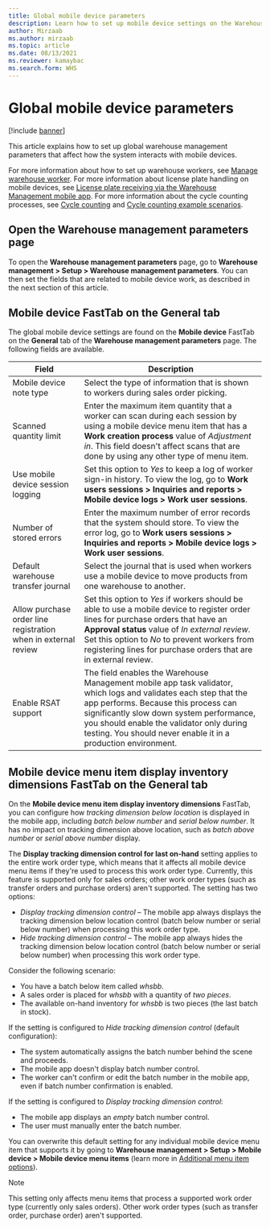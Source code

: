 ```yaml
---
title: Global mobile device parameters
description: Learn how to set up mobile device settings on the Warehouse management parameters page with an outline on opening the Warehouse management parameters page.
author: Mirzaab
ms.author: mirzaab
ms.topic: article
ms.date: 08/13/2021
ms.reviewer: kamaybac
ms.search.form: WHS
---
```


# Global mobile device parameters

[!include [banner](../includes/banner.md)]

This article explains how to set up global warehouse management parameters that affect how the system interacts with mobile devices.

For more information about how to set up warehouse workers, see [Manage warehouse worker](manage-warehouse-workers.md). For more information about license plate handling on mobile devices, see [License plate receiving via the Warehouse Management mobile app](warehousing-mobile-device-app-license-plate-receiving.md). For more information about the cycle counting processes, see [Cycle counting](cycle-counting.md) and [Cycle counting example scenarios](cycle-counting-scenarios.md).

## Open the Warehouse management parameters page

To open the **Warehouse management parameters** page, go to **Warehouse management \> Setup \> Warehouse management parameters**. You can then set the fields that are related to mobile device work, as described in the next section of this article.

## Mobile device FastTab on the General tab

The global mobile device settings are found on the **Mobile device** FastTab on the **General** tab of the **Warehouse management parameters** page. The following fields are available.

| Field | Description |
|---|---|
| Mobile device note type | Select the type of information that is shown to workers during sales order picking. |
| Scanned quantity limit | Enter the maximum item quantity that a worker can scan during each session by using a mobile device menu item that has a **Work creation process** value of *Adjustment in*. This field doesn't affect scans that are done by using any other type of menu item. |
| Use mobile device session logging | Set this option to *Yes* to keep a log of worker sign-in history. To view the log, go to **Work users sessions \> Inquiries and reports \> Mobile device logs \> Work user sessions**. |
| Number of stored errors | Enter the maximum number of error records that the system should store. To view the error log, go to **Work users sessions \> Inquiries and reports \> Mobile device logs \> Work user sessions**. |
| Default warehouse transfer journal | Select the journal that is used when workers use a mobile device to move products from one warehouse to another. |
| Allow purchase order line registration when in external review | Set this option to *Yes* if workers should be able to use a mobile device to register order lines for purchase orders that have an **Approval status** value of *In external review*. Set this option to *No* to prevent workers from registering lines for purchase orders that are in external review. |
| Enable RSAT support | The field enables the Warehouse Management mobile app task validator, which logs and validates each step that the app performs. Because this process can significantly slow down system performance, you should enable the validator only during testing. You should never enable it in a production environment. |

## Mobile device menu item display inventory dimensions FastTab on the General tab

On the **Mobile device menu item display inventory dimensions** FastTab, you can configure how *tracking dimension below location* is displayed in the mobile app, including *batch below number* and *serial below number*. It has no impact on tracking dimension above location, such as *batch above number* or *serial above number* display.

The **Display tracking dimension control for last on-hand** setting applies to the entire work order type, which means that it affects all mobile device menu items if they're used to process this work order type. Currently, this feature is supported only for sales orders; other work order types (such as transfer orders and purchase orders) aren't supported. The setting has two options:

- *Display tracking dimension control* – The mobile app always displays the tracking dimension below location control (batch below number or serial below number) when processing this work order type.
- *Hide tracking dimension control* – The mobile app always hides the tracking dimension below location control (batch below number or serial below number) when processing this work order type.

Consider the following scenario:

- You have a batch below item called *whsbb*.
- A sales order is placed for *whsbb* with a quantity of *two pieces*.
- The available on-hand inventory for *whsbb* is two pieces (the last batch in stock).

If the setting is configured to *Hide tracking dimension control* (default configuration):

- The system automatically assigns the batch number behind the scene and proceeds.
- The mobile app doesn't display batch number control.
- The worker can't confirm or edit the batch number in the mobile app, even if batch number confirmation is enabled.

If the setting is configured to *Display tracking dimension control*:

- The mobile app displays an *empty* batch number control.
- The user must manually enter the batch number.

You can overwrite this default setting for any individual mobile device menu item that supports it by going to **Warehouse management \> Setup \> Mobile device \> Mobile device menu items** (learn more in [Additional menu item options](configure-mobile-devices-warehouse.md#additional-menu-item-options)).

> [!NOTE]
> This setting only affects menu items that process a supported work order type (currently only sales orders). Other work order types (such as transfer order, purchase order) aren't supported.
